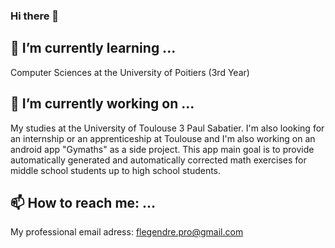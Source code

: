 ### Hi there 👋

<!--
**Chuxclub/Chuxclub** is a ✨ _special_ ✨ repository because its `README.md` (this file) appears on your GitHub profile.

Here are some ideas to get you started:

- 🔭 I’m currently working on ...
- 🌱 I’m currently learning ...
- 👯 I’m looking to collaborate on ...
- 🤔 I’m looking for help with ...
- 💬 Ask me about ...
- 📫 How to reach me: ...
- 😄 Pronouns: ...
- ⚡ Fun fact: ...
-->

## 🌱 I’m currently learning ...
Computer Sciences at the University of Poitiers (3rd Year)


## 🔭 I’m currently working on ...
My studies at the University of Toulouse 3 Paul Sabatier. I'm also looking for an internship or an apprenticeship at Toulouse and I'm also working on an android app "Gymaths" as a side project. This app main goal is to provide automatically generated and automatically corrected math exercises for middle school students up to high school students.


## 📫 How to reach me: ...
My professional email adress: <a href="mailto:flegendre.pro@gmail.com">flegendre.pro@gmail.com</a>

